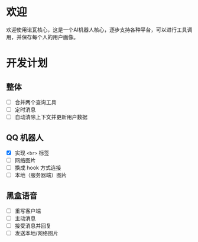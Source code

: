 # 欢迎
欢迎使用诺瓦核心，这是一个AI机器人核心，逐步支持各种平台，可以进行工具调用，并保存每个人的用户画像。
# 开发计划
## 整体
 - [ ] 合并两个查询工具
 - [ ] 定时消息
 - [ ] 自动清除上下文并更新用户数据
## QQ 机器人
  - [x] 实现 `<br>` 标签
  - [ ] 网络图片
  - [ ] 换成 hook 方式连接
  - [ ] 本地（服务器端）图片
## 黑盒语音
 - [ ] 重写客户端
 - [ ] 主动消息
 - [ ] 接受消息并回复
 - [ ] 发送本地/网络图片